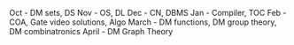 
Oct - DM sets, DS
Nov - OS, DL
Dec - CN, DBMS
Jan - Compiler, TOC
Feb - COA, Gate video solutions, Algo
March - DM functions, DM group theory, DM combinatronics
April - DM Graph Theory

